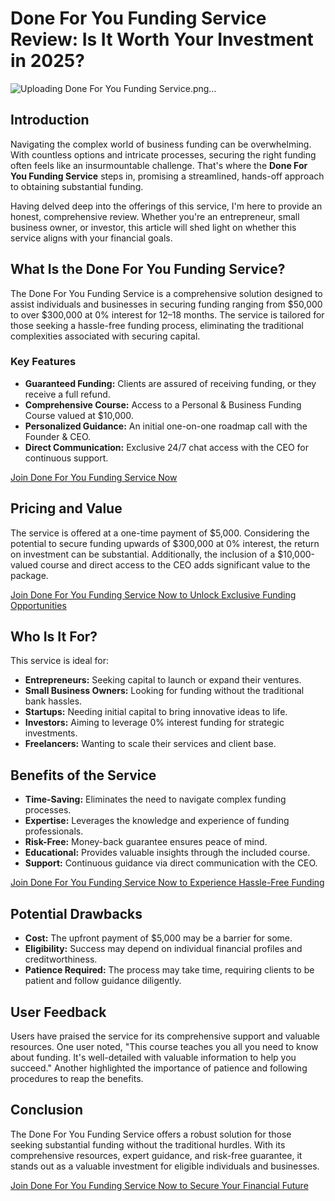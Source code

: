 # Done For You Funding Service Review: Is It Worth Your Investment in 2025?
![Uploading Done For You Funding Service.png…]()

## Introduction

Navigating the complex world of business funding can be overwhelming. With countless options and intricate processes, securing the right funding often feels like an insurmountable challenge. That's where the **Done For You Funding Service** steps in, promising a streamlined, hands-off approach to obtaining substantial funding.

Having delved deep into the offerings of this service, I'm here to provide an honest, comprehensive review. Whether you're an entrepreneur, small business owner, or investor, this article will shed light on whether this service aligns with your financial goals.

## What Is the Done For You Funding Service?

The Done For You Funding Service is a comprehensive solution designed to assist individuals and businesses in securing funding ranging from \$50,000 to over \$300,000 at 0% interest for 12–18 months. The service is tailored for those seeking a hassle-free funding process, eliminating the traditional complexities associated with securing capital.

### Key Features

* **Guaranteed Funding:** Clients are assured of receiving funding, or they receive a full refund.
* **Comprehensive Course:** Access to a Personal & Business Funding Course valued at \$10,000.
* **Personalized Guidance:** An initial one-on-one roadmap call with the Founder & CEO.
* **Direct Communication:** Exclusive 24/7 chat access with the CEO for continuous support.

[Join Done For You Funding Service Now](https://kelexbawz.com/dfy-funding-service)

## Pricing and Value

The service is offered at a one-time payment of \$5,000. Considering the potential to secure funding upwards of \$300,000 at 0% interest, the return on investment can be substantial. Additionally, the inclusion of a \$10,000-valued course and direct access to the CEO adds significant value to the package.

[Join Done For You Funding Service Now to Unlock Exclusive Funding Opportunities](https://kelexbawz.com/dfy-funding-service)

## Who Is It For?

This service is ideal for:

* **Entrepreneurs:** Seeking capital to launch or expand their ventures.
* **Small Business Owners:** Looking for funding without the traditional bank hassles.
* **Startups:** Needing initial capital to bring innovative ideas to life.
* **Investors:** Aiming to leverage 0% interest funding for strategic investments.
* **Freelancers:** Wanting to scale their services and client base.

## Benefits of the Service

* **Time-Saving:** Eliminates the need to navigate complex funding processes.
* **Expertise:** Leverages the knowledge and experience of funding professionals.
* **Risk-Free:** Money-back guarantee ensures peace of mind.
* **Educational:** Provides valuable insights through the included course.
* **Support:** Continuous guidance via direct communication with the CEO.

[Join Done For You Funding Service Now to Experience Hassle-Free Funding](https://kelexbawz.com/dfy-funding-service)

## Potential Drawbacks

* **Cost:** The upfront payment of \$5,000 may be a barrier for some.
* **Eligibility:** Success may depend on individual financial profiles and creditworthiness.
* **Patience Required:** The process may take time, requiring clients to be patient and follow guidance diligently.

## User Feedback

Users have praised the service for its comprehensive support and valuable resources. One user noted, "This course teaches you all you need to know about funding. It's well-detailed with valuable information to help you succeed." Another highlighted the importance of patience and following procedures to reap the benefits.

## Conclusion

The Done For You Funding Service offers a robust solution for those seeking substantial funding without the traditional hurdles. With its comprehensive resources, expert guidance, and risk-free guarantee, it stands out as a valuable investment for eligible individuals and businesses.

[Join Done For You Funding Service Now to Secure Your Financial Future](https://kelexbawz.com/dfy-funding-service)
